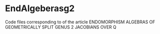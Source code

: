 # EndAlgeberasg2
Code files corresponding to  of the article ENDOMORPHISM ALGEBRAS OF GEOMETRICALLY SPLIT GENUS 2 JACOBIANS OVER Q
